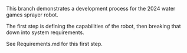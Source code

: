 This branch demonstrates a development process for the 2024 water games sprayer robot.

The first step is defining the capabilities of the robot, then breaking that down into system requirements.

See Requirements.md for this first step.